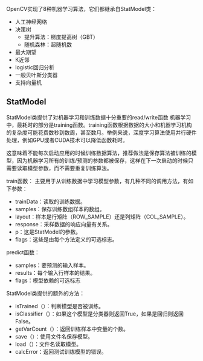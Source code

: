 OpenCV实现了8种机器学习算法，它们都继承自StatModel类：
- 人工神经网络
- 决策树
    - 提升算法：梯度提高树（GBT）
    - 随机森林：超随机数
- 最大期望
- K近邻
- logistic回归分析
- 一般贝叶斯分类器
- 支持向量机
## StatModel
StatModel类提供了对机器学习和训练数据十分重要的read/write函数
机器学习中，最耗时的部分是training函数。training函数根据数据的大小和机器学习机构的复杂度可能花费数秒到数周，甚至数月。举例来说，深度学习算法使用并行硬件处理，例如GPU或者CUDA技术可以降低函数耗时。

这意味着不能每次启动应用的时候训练数据算法，推荐做法是保存算法被训练的模型，因为机器学习所有的训练/预测的参数都被保存，这样在下一次启动的时候只需要读取模型参数，而不需要重复训练算法。

train函数：
主要用于从训练数据中学习模型参数，有几种不同的调用方法，有如下参数：
- trainData：读取的训练数据。
- samples：保存训练数组样本的数组。
- layout：样本是行矩阵（ROW_SAMPLE）还是列矩阵（COL_SAMPLE）。
- response：采样数据的响应向量有关系。
- p：这是StatModel的参数。
- flags：这些是由每个方法定义的可选标志。

predict函数：
- samples：要预测的输入样本。
- results：每个输入行样本的结果。
- flags：模型依赖的可选标志

StatModel类提供的额外的方法：
- isTrained（）：判断模型是否被训练。
- isClassifier（）：如果这个模型是分类器则返回True，如果是回归则返回False。
- getVarCount（）：返回训练样本中变量的个数。
- save（）：使用文件名保存模型。
- load（）：文件名读取模型。
- calcError：返回测试训练模型的错误。
